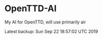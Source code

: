 # OpenTTD-AI
My AI for OpenTTD, will use primarily air

Latest backup: Sun Sep 22 18:57:02 UTC 2019
